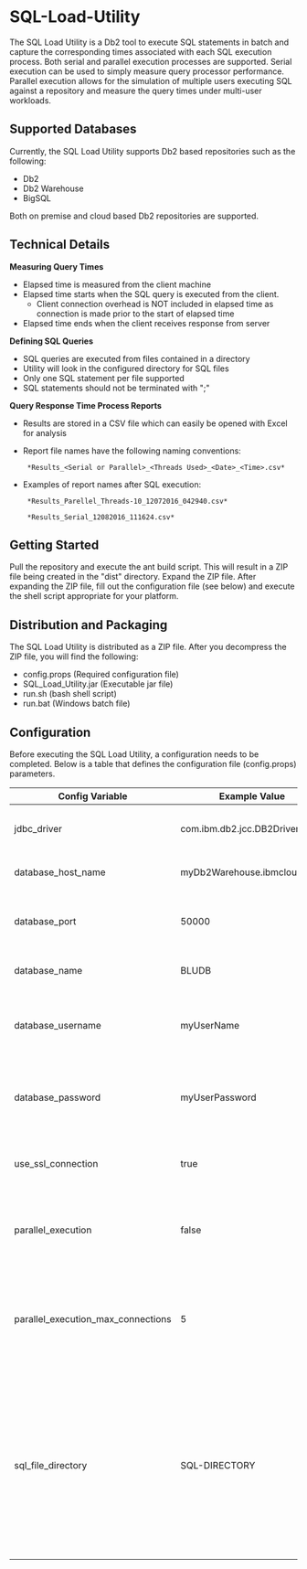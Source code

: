 # SQL-Load-Utility
The SQL Load Utility is a Db2 tool to execute SQL statements in batch and capture the corresponding times associated with each SQL execution process.  Both serial and parallel execution processes are supported.  Serial execution can be used to simply measure query processor performance.  Parallel execution allows for the simulation of multiple users executing SQL against a repository and measure the query times under multi-user workloads.



## Supported Databases
Currently, the SQL Load Utility supports Db2 based repositories such as the following:
* Db2
* Db2 Warehouse
* BigSQL

Both on premise and cloud based Db2 repositories are supported.


## Technical Details
**Measuring Query Times**
* Elapsed time is measured from the client machine
* Elapsed time starts when the SQL query is executed from the client.  
	* Client connection overhead is NOT included in elapsed time as connection is made prior to the start of elapsed time
* Elapsed time ends when the client receives response from server

**Defining SQL Queries**
 * SQL queries are executed from files contained in a directory
 * Utility will look in the configured directory for SQL files
 * Only one SQL statement per file supported
 * SQL statements should not be terminated with ";"
 
 **Query Response Time Process Reports**
 * Results are stored in a CSV file which can easily be opened with Excel for analysis
 * Report file names have the following naming conventions:

   		*Results_<Serial or Parallel>_<Threads Used>_<Date>_<Time>.csv*
 	
 * Examples of report names after SQL execution:
 
 		*Results_Parellel_Threads-10_12072016_042940.csv*
 	
 		*Results_Serial_12082016_111624.csv*

## Getting Started
Pull the repository and execute the ant build script.  This will result in a ZIP file being created in the "dist" directory.  Expand the ZIP file.  After expanding the ZIP file, fill out the configuration file (see below) and execute the shell script appropriate for your platform. 

 
## Distribution and Packaging
 The SQL Load Utility is distributed as a ZIP file.  After you decompress the ZIP file, you will find the following:
 * config.props (Required configuration file)
 * SQL_Load_Utility.jar (Executable jar file)
 * run.sh (bash shell script)
 * run.bat (Windows batch file) 

## Configuration
Before executing the SQL Load Utility, a configuration needs to be completed.  Below is a table that defines the configuration file (config.props) parameters.

Config Variable | Example Value | Description | Required
----------------|---------------|-------------|----------
jdbc_driver | com.ibm.db2.jcc.DB2Driver | JDBC Driver Class Name. | YES  
database_host_name | myDb2Warehouse.ibmcloud.com | The host name of the database. | YES
database_port | 50000 | The service port number of the database. | YES
database_name | BLUDB | The name of the database. | YES
database_username | myUserName | The user name to use when connecting to the database. | YES
database_password | myUserPassword | The password of the user connecting to the database. | YES
use_ssl_connection | true | TRUE will use SSL / TLS.  False will use clear text. | YES
parallel_execution | false | False is serial execution.  True is parallel execution. | YES
parallel_execution_max_connections | 5 | The number that represents the MAXIMUM number of threads that will be used | YES
sql_file_directory | SQL-DIRECTORY | Directory name where SQL files are located.  Absolute or relative path.  The relative path root is the directory from which the utility was executed. | YES

  
 	




 